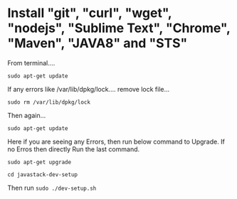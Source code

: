# Install "git", "curl", "wget", "nodejs", "Sublime Text", "Chrome", "Maven", "JAVA8" and "STS"

From terminal....

```sudo apt-get update```  

If any errors like /var/lib/dpkg/lock.... remove lock file... 

```sudo rm /var/lib/dpkg/lock```

Then again...

```sudo apt-get update```  

Here if you are seeing any Errors, then run below command to Upgrade. If no Erros then directly Run the last command.

```sudo apt-get upgrade```

```cd javastack-dev-setup```

Then run ```sudo ./dev-setup.sh```

